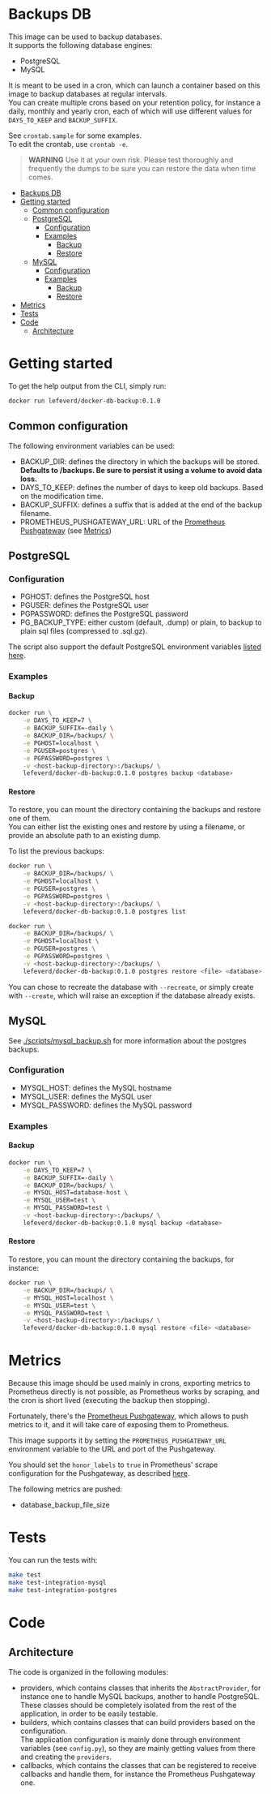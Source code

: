 # Backups DB

This image can be used to backup databases.  
It supports the following database engines:

- PostgreSQL
- MySQL

It is meant to be used in a cron, which can launch a container based on this image to backup
databases at regular intervals.  
You can create multiple crons based on your retention policy, for instance a daily, monthly and yearly cron,
each of which will use different values for `DAYS_TO_KEEP` and `BACKUP_SUFFIX`.

See `crontab.sample` for some examples.  
To edit the crontab, use `crontab -e`.

>**WARNING** Use it at your own risk. Please test thoroughly and frequently the dumps to be sure
you can restore the data when time comes.

<!-- TOC -->

- [Backups DB](#backups-db)
- [Getting started](#getting-started)
    - [Common configuration](#common-configuration)
    - [PostgreSQL](#postgresql)
        - [Configuration](#configuration)
        - [Examples](#examples)
            - [Backup](#backup)
            - [Restore](#restore)
    - [MySQL](#mysql)
        - [Configuration](#configuration-1)
        - [Examples](#examples-1)
            - [Backup](#backup-1)
            - [Restore](#restore-1)
- [Metrics](#metrics)
- [Tests](#tests)
- [Code](#code)
    - [Architecture](#architecture)

<!-- /TOC -->

# Getting started

To get the help output from the CLI, simply run:

```bash
docker run lefeverd/docker-db-backup:0.1.0
```

## Common configuration

The following environment variables can be used:

- BACKUP_DIR: defines the directory in which the backups will be stored.
**Defaults to /backups. Be sure to persist it using a volume to avoid data loss.**
- DAYS_TO_KEEP: defines the number of days to keep old backups. Based on the modification time.
- BACKUP_SUFFIX: defines a suffix that is added at the end of the backup filename.
- PROMETHEUS_PUSHGATEWAY_URL: URL of the [Prometheus Pushgateway](https://github.com/prometheus/pushgateway) (see [Metrics](#metrics))

## PostgreSQL

### Configuration

- PGHOST: defines the PostgreSQL host
- PGUSER: defines the PostgreSQL user
- PGPASSWORD: defines the PostgreSQL password
- PG_BACKUP_TYPE: either custom (default, .dump) or plain, to backup to plain sql files (compressed to .sql.gz).

The script also support the default PostgreSQL environment variables [listed here](https://www.postgresql.org/docs/9.3/static/libpq-envars.html).

### Examples

#### Backup

```bash
docker run \
    -e DAYS_TO_KEEP=7 \
    -e BACKUP_SUFFIX=-daily \
    -e BACKUP_DIR=/backups/ \
    -e PGHOST=localhost \
    -e PGUSER=postgres \
    -e PGPASSWORD=postgres \
    -v <host-backup-directory>:/backups/ \
    lefeverd/docker-db-backup:0.1.0 postgres backup <database>
```

#### Restore

To restore, you can mount the directory containing the backups and restore one of them.  
You can either list the existing ones and restore by using a filename, or provide an absolute
path to an existing dump.

To list the previous backups:

```bash
docker run \
    -e BACKUP_DIR=/backups/ \
    -e PGHOST=localhost \
    -e PGUSER=postgres \
    -e PGPASSWORD=postgres \
    -v <host-backup-directory>:/backups/ \
    lefeverd/docker-db-backup:0.1.0 postgres list
```


```bash
docker run \
    -e BACKUP_DIR=/backups/ \
    -e PGHOST=localhost \
    -e PGUSER=postgres \
    -e PGPASSWORD=postgres \
    -v <host-backup-directory>:/backups/ \
    lefeverd/docker-db-backup:0.1.0 postgres restore <file> <database>
```

You can chose to recreate the database with `--recreate`, or simply create with `--create`,
which will raise an exception if the database already exists.

## MySQL

See [./scripts/mysql_backup.sh](./scripts/mysql_backup.sh) for more information about
the postgres backups.

### Configuration

- MYSQL_HOST: defines the MySQL hostname
- MYSQL_USER: defines the MySQL user
- MYSQL_PASSWORD: defines the MySQL password

### Examples

#### Backup

```bash
docker run \
    -e DAYS_TO_KEEP=7 \
    -e BACKUP_SUFFIX=-daily \
    -e BACKUP_DIR=/backups/ \
    -e MYSQL_HOST=database-host \
    -e MYSQL_USER=test \
    -e MYSQL_PASSWORD=test \
    -v <host-backup-directory>:/backups/ \
    lefeverd/docker-db-backup:0.1.0 mysql backup <database>
```

#### Restore

To restore, you can mount the directory containing the backups, for instance:

```bash
docker run \
    -e BACKUP_DIR=/backups/ \
    -e MYSQL_HOST=localhost \
    -e MYSQL_USER=test \
    -e MYSQL_PASSWORD=test \
    -v <host-backup-directory>:/backups/ \
    lefeverd/docker-db-backup:0.1.0 mysql restore <file> <database>
```

# Metrics

Because this image should be used mainly in crons, exporting metrics to Prometheus directly is
not possible, as Prometheus works by scraping, and the cron is short lived
(executing the backup then stopping).

Fortunately, there's the [Prometheus Pushgateway](https://github.com/prometheus/pushgateway), which
allows to push metrics to it, and it will take care of exposing them to Prometheus.

This image supports it by setting the `PROMETHEUS_PUSHGATEWAY_URL` environment variable to the URL and port of the Pushgateway.

You should set the `honor_labels` to `true` in Prometheus' scrape configuration for the Pushgateway,
as described [here](https://github.com/prometheus/pushgateway#about-the-job-and-instance-labels).

The following metrics are pushed:

- database_backup_file_size

# Tests

You can run the tests with:

```bash
make test
make test-integration-mysql
make test-integration-postgres
```

# Code

## Architecture

The code is organized in the following modules:

- providers, which contains classes that inherits the `AbstractProvider`, for instance
one to handle MySQL backups, another to handle PostgreSQL.  
These classes should be completely isolated from the rest of the application, in order
to be easily testable.
- builders, which contains classes that can build providers based on the configuration.  
The application configuration is mainly done through environment variables (see `config.py`),
so they are mainly getting values from there and creating the `providers`.
- callbacks, which contains the classes that can be registered to receive callbacks and
handle them, for instance the Prometheus Pushgateway one.

